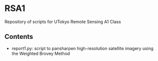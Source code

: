 # RSA1
Repository of scripts for UTokyo Remote Sensing A1 Class 

## Contents
- report1.py: script to pansharpen high-resolution satellite imagery using the Weighted Brovey Method
